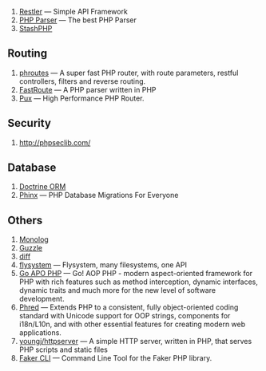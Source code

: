 1. [Restler](https://github.com/Luracast/Restler) — Simple API Framework
1. [PHP Parser](https://github.com/nikic/PHP-Parser/) — The best PHP Parser
2. [StashPHP](http://www.stashphp.com/)

## Routing

1. [phroutes](https://github.com/joegreen0991/phroute) — A super fast PHP router, with route parameters, restful controllers, filters and reverse routing.
1. [FastRoute](https://github.com/nikic/FastRoute/) — A PHP parser written in PHP
1. [Pux](http://c9s.github.io/Pux/) — High Performance PHP Router.

## Security

1. http://phpseclib.com/

## Database

1. [Doctrine ORM](http://www.doctrine-project.org/projects/orm.html)
1. [Phinx](http://phinx.org/) — PHP Database Migrations For Everyone

## Others

1. [Monolog](https://github.com/Seldaek/monolog)
2. [Guzzle](http://docs.guzzlephp.org/en/latest/)
3. [diff](https://github.com/sebastianbergmann/diff)
4. [flysystem](https://github.com/thephpleague/flysystem) — Flysystem, many filesystems, one API
5. [Go APO PHP](https://github.com/lisachenko/go-aop-php) — Go! AOP PHP - modern aspect-oriented framework for PHP with rich features such as method interception, dynamic interfaces, dynamic traits and much more for the new level of software development.
6. [Phred](https://github.com/nazariyg/Phred) — Extends PHP to a consistent, fully object-oriented coding standard with Unicode support for OOP strings, components for i18n/L10n, and with other essential features for creating modern web applications.
7. [youngj/httpserver](https://github.com/youngj/httpserver) — A simple HTTP server, written in PHP, that serves PHP scripts and static files
8. [Faker CLI](https://github.com/bit3/faker-cli) — Command Line Tool for the Faker PHP library.

